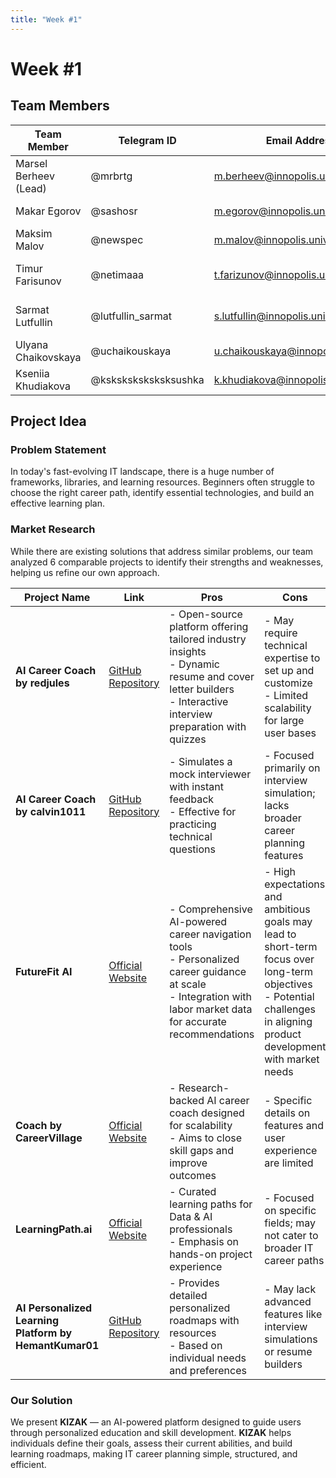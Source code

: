 ```yaml
---
title: "Week #1"
---
```


# Week #1

## **Team Members**

| Team Member            | Telegram ID          | Email Address                       | Track    | Responsibilities              |
|------------------------|----------------------|-------------------------------------|----------|-------------------------------|
| Marsel Berheev (Lead)  | @mrbrtg              | m.berheev@innopolis.university      | DevOps   | Documentation, DevOps         |
| Makar Egorov           | @sashosr             | m.egorov@innopolis.university       | Backend  | Backend Development           |
| Maksim Malov           | @newspec             | m.malov@innopolis.university        | Backend  | Backend Development           |
| Timur Farisunov        | @netimaaa            | t.farizunov@innopolis.university    | Frontend | Frontend Development, Design  |
| Sarmat Lutfullin       | @lutfullin_sarmat    | s.lutfullin@innopolis.university    | Frontend | Frontend Development, Design  |
| Ulyana Chaikovskaya    | @uchaikouskaya       | u.chaikouskaya@innopolis.university | ML       | ML Engineer, NLP              |
| Kseniia Khudiakova     | @ksksksksksksksushka | k.khudiakova@innopolis.university   | ML       | ML Engineer, NLP              |

## Project Idea

### Problem Statement
In today's fast-evolving IT landscape, there is a huge number of frameworks, libraries, and learning resources. Beginners often struggle to choose the right career path, identify essential technologies, and build an effective learning plan.

### Market Research
While there are existing solutions that address similar problems, our team analyzed 6 comparable projects to identify their strengths and weaknesses, helping us refine our own approach.

| Project Name                                           | Link                                                                                 | Pros                                                                                                                                                               | Cons                                                                                                                                                                       |
| ------------------------------------------------------ | ------------------------------------------------------------------------------------ | ------------------------------------------------------------------------------------------------------------------------------------------------------------------ | -------------------------------------------------------------------------------------------------------------------------------------------------------------------------- |
| **AI Career Coach by redjules**                        | [GitHub Repository](https://github.com/redjules/ai-career-coach)                     | - Open-source platform offering tailored industry insights<br>- Dynamic resume and cover letter builders<br>- Interactive interview preparation with quizzes       | - May require technical expertise to set up and customize<br>- Limited scalability for large user bases                                                                    |
| **AI Career Coach by calvin1011**                      | [GitHub Repository](https://github.com/calvin1011/ai-career-coach)                   | - Simulates a mock interviewer with instant feedback<br>- Effective for practicing technical questions                                                             | - Focused primarily on interview simulation; lacks broader career planning features                                                                                        |
| **FutureFit AI**                                       | [Official Website](https://www.futurefit.ai/)                                        | - Comprehensive AI-powered career navigation tools<br>- Personalized career guidance at scale<br>- Integration with labor market data for accurate recommendations | - High expectations and ambitious goals may lead to short-term focus over long-term objectives<br>- Potential challenges in aligning product development with market needs |
| **Coach by CareerVillage**                             | [Official Website](https://www.aicareercoach.org/)                                   | - Research-backed AI career coach designed for scalability<br>- Aims to close skill gaps and improve outcomes                                                      | - Specific details on features and user experience are limited                                                                                                             |
| **LearningPath.ai**                                    | [Official Website](https://learningpath.ai/)                                         | - Curated learning paths for Data & AI professionals<br>- Emphasis on hands-on project experience                                                                  | - Focused on specific fields; may not cater to broader IT career paths                                                                                                     |
| **AI Personalized Learning Platform by HemantKumar01** | [GitHub Repository](https://github.com/HemantKumar01/AIPersonalizedLearningPlatform) | - Provides detailed personalized roadmaps with resources<br>- Based on individual needs and preferences                                                            | - May lack advanced features like interview simulations or resume builders                                                                                                 |


### Our Solution
We present **KIZAK** — an AI-powered platform designed to guide users through personalized education and skill development. **KIZAK** helps individuals define their goals, assess their current abilities, and build learning roadmaps, making IT career planning simple, structured, and efficient.




